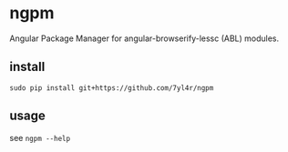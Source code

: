 # ngpm
Angular Package Manager for angular-browserify-lessc (ABL) modules.


## install
```
sudo pip install git+https://github.com/7yl4r/ngpm
```

## usage
see `ngpm --help`
